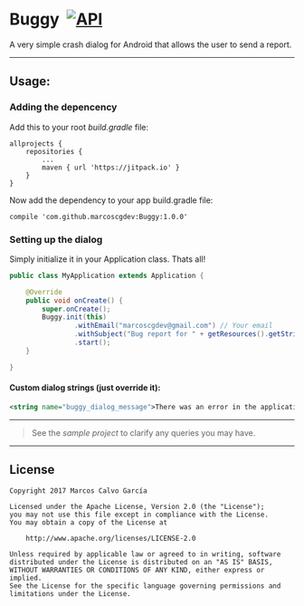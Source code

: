 # Buggy  [![API](https://img.shields.io/badge/API-14%2B-blue.svg?style=flat)](https://android-arsenal.com/api?level=14)
A very simple crash dialog for Android that allows the user to send a report.

---

## Usage:

### Adding the depencency

Add this to your root *build.gradle* file:

```
allprojects {
    repositories {
        ...
        maven { url 'https://jitpack.io' }
    }
}
```

Now add the dependency to your app build.gradle file:

```
compile 'com.github.marcoscgdev:Buggy:1.0.0'
```

### Setting up the dialog

Simply initialize it in your Application class. Thats all!

```java
public class MyApplication extends Application {

    @Override
    public void onCreate() {
        super.onCreate();
        Buggy.init(this)
                .withEmail("marcoscgdev@gmail.com") // Your email
                .withSubject("Bug report for " + getResources().getString(R.string.app_name)) // Your subject
                .start();
    }

}
```

#### Custom dialog strings (just override it):

```xml
<string name="buggy_dialog_message">There was an error in the application. Do you want to report it?</string>
```

---
>See the *sample project* to clarify any queries you may have.

---

## License

```
Copyright 2017 Marcos Calvo García

Licensed under the Apache License, Version 2.0 (the "License");
you may not use this file except in compliance with the License.
You may obtain a copy of the License at

    http://www.apache.org/licenses/LICENSE-2.0

Unless required by applicable law or agreed to in writing, software
distributed under the License is distributed on an "AS IS" BASIS,
WITHOUT WARRANTIES OR CONDITIONS OF ANY KIND, either express or implied.
See the License for the specific language governing permissions and
limitations under the License.
```
